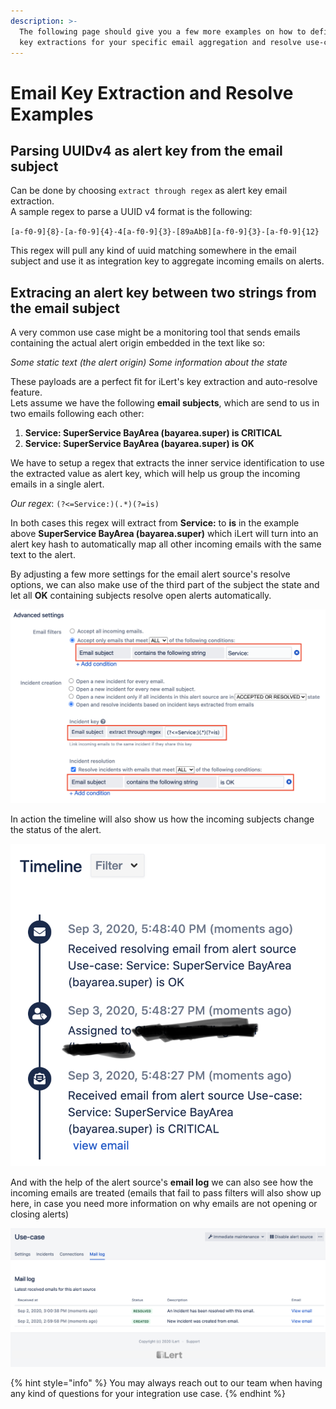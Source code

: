 ```yaml
---
description: >-
  The following page should give you a few more examples on how to define regex
  key extractions for your specific email aggregation and resolve use-cases.
---
```


# Email Key Extraction and Resolve Examples

## Parsing UUIDv4 as alert key from the email subject

Can be done by choosing `extract through regex` as alert key email extraction.  
A sample regex to parse a UUID v4 format is the following:  
  
`[a-f0-9]{8}-[a-f0-9]{4}-4[a-f0-9]{3}-[89aAbB][a-f0-9]{3}-[a-f0-9]{12}`

This regex will pull any kind of uuid matching somewhere in the email subject and use it as integration key to aggregate incoming emails on alerts.

## Extracing an alert key between two strings from the email subject

A very common use case might be a monitoring tool that sends emails containing the actual alert origin embedded in the text like so:  
  
_Some static text \(the alert origin\) Some information about the state_

These payloads are a perfect fit for iLert's key extraction and auto-resolve feature.  
Lets assume we have the following **email subjects**, which are send to us in two emails following each other:

1. **Service: SuperService BayArea \(bayarea.super\) is CRITICAL**
2. **Service: SuperService BayArea \(bayarea.super\) is OK**

We have to setup a regex that extracts the inner service identification to use the extracted value as alert key, which will help us group the incoming emails in a single alert.

_Our regex_: `(?<=Service:)(.*)(?=is)`

In both cases this regex will extract from **Service:** to **is** in the example above **SuperService BayArea \(bayarea.super\)** which iLert will turn into an alert key hash to automatically map all other incoming emails with the same text to the alert.

By adjusting a few more settings for the email alert source's resolve options, we can also make use of the third part of the subject the state and let all **OK** containing subjects resolve open alerts automatically.

![](../../.gitbook/assets/screenshot-2020-09-02-at-15.02.15.png)

In action the timeline will also show us how the incoming subjects change the status of the alert.

![](../../.gitbook/assets/screenshot-2020-09-03-at-17.49.05.png)

And with the help of the alert source's **email log** we can also see how the incoming emails are treated \(emails that fail to pass filters will also show up here, in case you  need more information on why emails are not opening or closing alerts\)

![](../../.gitbook/assets/screenshot-2020-09-02-at-15.01.59.png)



{% hint style="info" %}
You may always reach out to our team when having any kind of  questions for your integration use case.
{% endhint %}


